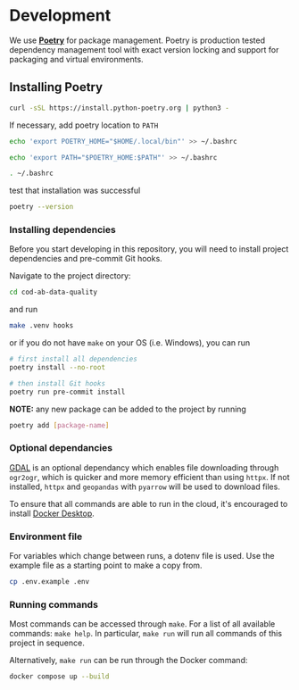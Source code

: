 # Development

We use **[Poetry](https://python-poetry.org/)** for package management.
Poetry is production tested dependency management
tool with exact version locking and support
for packaging and virtual environments.

## Installing Poetry

```bash
curl -sSL https://install.python-poetry.org | python3 -
```

If necessary, add poetry location to `PATH`

```bash
echo 'export POETRY_HOME="$HOME/.local/bin"' >> ~/.bashrc

echo 'export PATH="$POETRY_HOME:$PATH"' >> ~/.bashrc

. ~/.bashrc
```

test that installation was successful

```bash
poetry --version
```

### Installing dependencies

Before you start developing in this repository,
you will need to install project dependencies and pre-commit Git hooks.

Navigate to the project directory:

```bash
cd cod-ab-data-quality
```

and run

```bash
make .venv hooks
```

or if you do not have `make` on your OS (i.e. Windows), you can run

```bash
# first install all dependencies
poetry install --no-root

# then install Git hooks
poetry run pre-commit install
```

**NOTE:** any new package can be added to the project by running

```bash
poetry add [package-name]
```

### Optional dependancies

[GDAL](https://gdal.org/download.html) is an optional dependancy which enables file
downloading through `ogr2ogr`,
which is quicker and more memory efficient than using `httpx`.
If not installed,
`httpx` and `geopandas` with `pyarrow` will be used to download files.

To ensure that all commands are able to run in the cloud, it's encouraged to install
[Docker Desktop](https://www.docker.com/products/docker-desktop/).

### Environment file

For variables which change between runs, a dotenv file is used.
Use the example file as a starting point to make a copy from.

```bash
cp .env.example .env
```

### Running commands

Most commands can be accessed through `make`.
For a list of all available commands: `make help`.
In particular, `make run` will run all commands of this project in sequence.

Alternatively, `make run` can be run through the Docker command:

```bash
docker compose up --build
```
